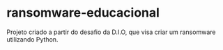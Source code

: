 # ransomware-educacional
Projeto criado a partir do desafio da D.I.O, que visa criar um ransomware utilizando Python.
